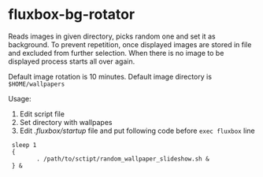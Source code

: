 # fluxbox-bg-rotator

Reads images in given directory, picks random one and set it as background.
To prevent repetition, once displayed images are stored in file and excluded from
further selection. When there is no image to be displayed process starts all over again.

Default image rotation is 10 minutes.
Default image directory is `$HOME/wallpapers`


Usage:

1. Edit script file
2. Set directory with wallpapes
3. Edit *.fluxbox/startup* file and put following code before `exec fluxbox` line

```
 sleep 1
 {
        . /path/to/sctipt/random_wallpaper_slideshow.sh &
 } &
```

